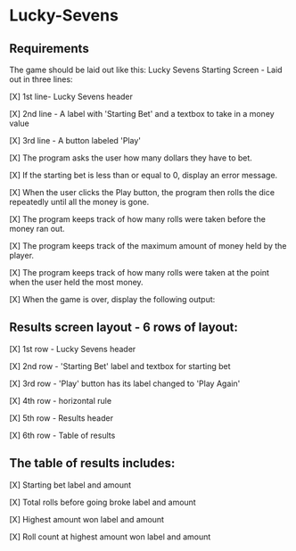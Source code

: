 # Lucky-Sevens

 ## Requirements
The game should be laid out like this:
Lucky Sevens Starting Screen - Laid out in three lines:

[X] 1st line- Lucky Sevens header

[X] 2nd line - A label with 'Starting Bet' and a textbox to take in a money value

[X] 3rd line - A button labeled 'Play'

[X] The program asks the user how many dollars they have to bet.

[X] If the starting bet is less than or equal to 0, display an error message.

[X] When the user clicks the Play button, the program then rolls the dice              repeatedly until all the money is gone.

[X] The program keeps track of how many rolls were taken before the money ran out.

[X] The program keeps track of the maximum amount of money held by the player.

[X] The program keeps track of how many rolls were taken at the point when the user    held the most money.

[X] When the game is over, display the following output:

## Results screen layout - 6 rows of layout:
[X] 1st row - Lucky Sevens header

[X] 2nd row - 'Starting Bet' label and textbox for starting bet

[X] 3rd row - 'Play' button has its label changed to 'Play Again'

[X] 4th row - horizontal rule

[X] 5th row - Results header

[X] 6th row - Table of results

## The table of results includes:

[X] Starting bet label and amount

[X] Total rolls before going broke label and amount

[X] Highest amount won label and amount

[X] Roll count at highest amount won label and amount




